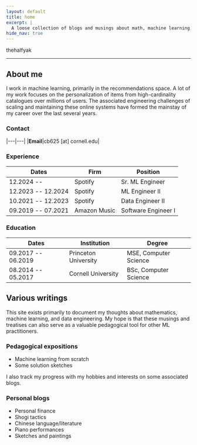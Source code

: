 ```yaml
---
layout: default
title: home
excerpt: |
  A loose collection of blogs and musings about math, machine learning, personal finance, art, music, shogi...
hide_nav: true
---
```


<div class="logo" markdown="1">
thehalfyak
</div>

----

## About me

I work in machine learning, primarily in the recommendations space. A lot of my work focuses on the personalization of items from high-cardinality catalogues over millions of users. The associated engineering challenges of scaling and maintaining these online systems have formed the mainstay of my career over the last several years.

### Contact

|---|---|
|**Email**|cb625 [at] cornell.edu|

### Experience

|Dates|Firm|Position|
|---|---|---|
|12.2024 --|Spotify|Sr. ML Engineer|
|12.2023 -- 12.2024|Spotify|ML Engineer II|
|10.2021 -- 12.2023|Spotify|Data Engineer II|
|09.2019 -- 07.2021|Amazon Music|Software Engineer I|

### Education

|Dates|Institution|Degree|
|---|---|---|
|09.2017 -- 06.2019|Princeton University|MSE, Computer Science|
|08.2014 -- 05.2017|Cornell University|BSc, Computer Science|

## Various writings

This site exists primarily to document my thoughts about mathematics, machine learning, and data engineering. My hope is that these musings and treatises can also serve as a valuable pedagogical tool for other ML practitioners.

### Pedagogical expositions

- Machine learning from scratch
- Some solution sketches

I also track my progress with my hobbies and interests on some associated blogs.

### Personal blogs

- Personal finance
- Shogi tactics
- Chinese language/literature
- Piano performances
- Sketches and paintings
